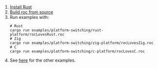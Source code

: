 
1. [Install Rust](https://rustup.rs/)
2. [Build roc from source](../BUILDING_FROM_SOURCE.md)
3. Run examples with:
    ```
    # Rust
    cargo run examples/platform-switching/rust-platform/rocLovesRust.roc
    # Zig
    cargo run examples/platform-switching/zig-platform/rocLovesZig.roc
    # C
    cargo run examples/platform-switching/c-platform/rocLovesC.roc
    ```
4. See [here](../README.md#examples) for the other examples.


